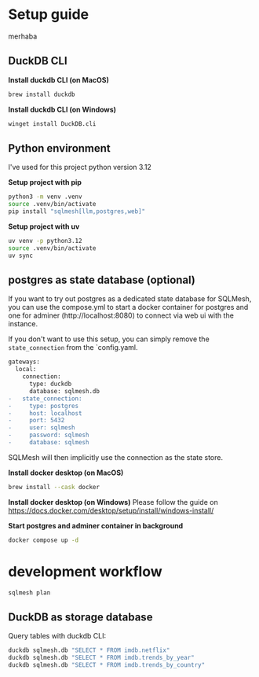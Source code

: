 # Setup guide
merhaba
## DuckDB CLI

**Install duckdb CLI (on MacOS)**
```bash
brew install duckdb
```

**Install duckdb CLI (on Windows)**
```bash
winget install DuckDB.cli
```

## Python environment

I've used for this project python version 3.12

**Setup project with pip**
```bash
python3 -m venv .venv
source .venv/bin/activate
pip install "sqlmesh[llm,postgres,web]"
```

**Setup project with uv**
```bash
uv venv -p python3.12
source .venv/bin/activate
uv sync
```

## postgres as state database (optional)

If you want to try out postgres as a dedicated state database for SQLMesh, you can use the compose.yml to start a docker 
container for postgres and one for adminer (http://localhost:8080) to connect via web ui with the instance.  

If you don't want to use this setup, you can simply remove the `state_connection` from the `config.yaml.  
```diff
gateways:
  local:
    connection:
      type: duckdb
      database: sqlmesh.db
-   state_connection:
-     type: postgres
-     host: localhost
-     port: 5432
-     user: sqlmesh
-     password: sqlmesh
-     database: sqlmesh
```
SQLMesh will then implicitly use the connection as the state store.

**Install docker desktop (on MacOS)**
```bash
brew install --cask docker
```

**Install docker desktop (on Windows)**
Please follow the guide on https://docs.docker.com/desktop/setup/install/windows-install/

**Start postgres and adminer container in background**
```bash
docker compose up -d
```

# development workflow

```bash
sqlmesh plan
```

## DuckDB as storage database

Query tables with duckdb CLI:
```bash
duckdb sqlmesh.db "SELECT * FROM imdb.netflix"
duckdb sqlmesh.db "SELECT * FROM imdb.trends_by_year"
duckdb sqlmesh.db "SELECT * FROM imdb.trends_by_country"
```
